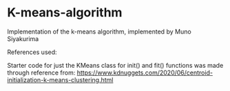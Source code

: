 # K-means-algorithm

Implementation of the k-means algorithm, implemented by Muno Siyakurima

References used:

Starter code for just the KMeans class for init() and fit() functions was made through reference from: 
https://www.kdnuggets.com/2020/06/centroid-initialization-k-means-clustering.html
